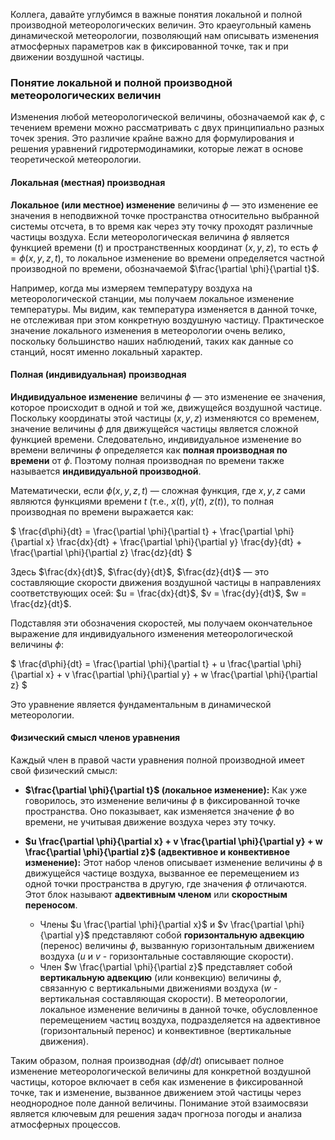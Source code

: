 Коллега, давайте углубимся в важные понятия локальной и полной производной метеорологических величин. Это краеугольный камень динамической метеорологии, позволяющий нам описывать изменения атмосферных параметров как в фиксированной точке, так и при движении воздушной частицы.

### Понятие локальной и полной производной метеорологических величин

Изменения любой метеорологической величины, обозначаемой как $\phi$, с течением времени можно рассматривать с двух принципиально разных точек зрения. Это различие крайне важно для формулирования и решения уравнений гидротермодинамики, которые лежат в основе теоретической метеорологии.

#### Локальная (местная) производная

**Локальное (или местное) изменение** величины $\phi$ — это изменение ее значения в неподвижной точке пространства относительно выбранной системы отсчета, в то время как через эту точку проходят различные частицы воздуха. Если метеорологическая величина $\phi$ является функцией времени ($t$) и пространственных координат ($x, y, z$), то есть $\phi = \phi(x, y, z, t)$, то локальное изменение во времени определяется частной производной по времени, обозначаемой $\frac{\partial \phi}{\partial t}$.

Например, когда мы измеряем температуру воздуха на метеорологической станции, мы получаем локальное изменение температуры. Мы видим, как температура изменяется в данной точке, не отслеживая при этом конкретную воздушную частицу. Практическое значение локального изменения в метеорологии очень велико, поскольку большинство наших наблюдений, таких как данные со станций, носят именно локальный характер.

#### Полная (индивидуальная) производная

**Индивидуальное изменение** величины $\phi$ — это изменение ее значения, которое происходит в одной и той же, движущейся воздушной частице. Поскольку координаты этой частицы ($x, y, z$) изменяются со временем, значение величины $\phi$ для движущейся частицы является сложной функцией времени. Следовательно, индивидуальное изменение во времени величины $\phi$ определяется как **полная производная по времени** от $\phi$. Поэтому полная производная по времени также называется **индивидуальной производной**.

Математически, если $\phi(x, y, z, t)$ — сложная функция, где $x, y, z$ сами являются функциями времени $t$ (т.е., $x(t)$, $y(t)$, $z(t)$), то полная производная по времени выражается как:

$ \frac{d\phi}{dt} = \frac{\partial \phi}{\partial t} + \frac{\partial \phi}{\partial x} \frac{dx}{dt} + \frac{\partial \phi}{\partial y} \frac{dy}{dt} + \frac{\partial \phi}{\partial z} \frac{dz}{dt} $

Здесь $\frac{dx}{dt}$, $\frac{dy}{dt}$, $\frac{dz}{dt}$ — это составляющие скорости движения воздушной частицы в направлениях соответствующих осей: $u = \frac{dx}{dt}$, $v = \frac{dy}{dt}$, $w = \frac{dz}{dt}$.

Подставляя эти обозначения скоростей, мы получаем окончательное выражение для индивидуального изменения метеорологической величины $\phi$:

$ \frac{d\phi}{dt} = \frac{\partial \phi}{\partial t} + u \frac{\partial \phi}{\partial x} + v \frac{\partial \phi}{\partial y} + w \frac{\partial \phi}{\partial z} $

Это уравнение является фундаментальным в динамической метеорологии.

#### Физический смысл членов уравнения

Каждый член в правой части уравнения полной производной имеет свой физический смысл:

* **$\frac{\partial \phi}{\partial t}$ (локальное изменение):** Как уже говорилось, это изменение величины $\phi$ в фиксированной точке пространства. Оно показывает, как изменяется значение $\phi$ во времени, не учитывая движение воздуха через эту точку.
* **$u \frac{\partial \phi}{\partial x} + v \frac{\partial \phi}{\partial y} + w \frac{\partial \phi}{\partial z}$ (адвективное и конвективное изменение):** Этот набор членов описывает изменение величины $\phi$ в движущейся частице воздуха, вызванное ее перемещением из одной точки пространства в другую, где значения $\phi$ отличаются. Этот блок называют **адвективным членом** или **скоростным переносом**.

  * Члены $u \frac{\partial \phi}{\partial x}$ и $v \frac{\partial \phi}{\partial y}$ представляют собой **горизонтальную адвекцию** (перенос) величины $\phi$, вызванную горизонтальным движением воздуха ($u$ и $v$ - горизонтальные составляющие скорости).
  * Член $w \frac{\partial \phi}{\partial z}$ представляет собой **вертикальную адвекцию** (или конвекцию) величины $\phi$, связанную с вертикальными движениями воздуха ($w$ - вертикальная составляющая скорости). В метеорологии, локальное изменение величины в данной точке, обусловленное перемещением частиц воздуха, подразделяется на адвективное (горизонтальный перенос) и конвективное (вертикальные движения).

Таким образом, полная производная ($d\phi/dt$) описывает полное изменение метеорологической величины для конкретной воздушной частицы, которое включает в себя как изменение в фиксированной точке, так и изменение, вызванное движением этой частицы через неоднородное поле данной величины. Понимание этой взаимосвязи является ключевым для решения задач прогноза погоды и анализа атмосферных процессов.
